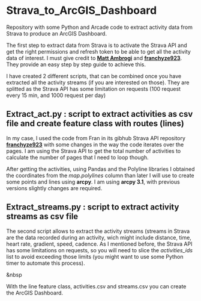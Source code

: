 # Strava_to_ArcGIS_Dashboard
Repository with some Python and Arcade code to extract activity data from Strava to produce an ArcGIS Dashboard.

The first step to extract data from Strava is to activate the Strava API and get the right permissions and refresh token to be able to get all the activity data of interest. I must give credit to <b><a href="https://towardsdatascience.com/using-the-strava-api-and-pandas-to-explore-your-activity-data-d94901d9bfde">Matt Ambrogi</a></b> and <b><a href="https://www.youtube.com/watch?v=sgscChKfGyg&t=258s">franchyze923</a></b>. They provide an easy step by step guide to achieve this.

I have created 2 different scripts, that can be combined once you have extracted all the activity streams (if you are interested on those). They are splitted as the Strava API has some limitation on requests (100 request every 15 min, and 1000 request per day)

<h2>Extract_act.py : script to extract activities as csv file and create feature class with routes (lines)</h2>
In my case, I used the code from Fran in its gibhub Strava API repository <b><a href="https://github.com/franchyze923/Code_From_Tutorials/tree/master/Strava_Api">franchyze923</a></b> with some changes in the way the code iterates over the pages. I am using the Strava API to get the total number of activities to calculate the number of pages that I need to loop though.

After getting the activities, using Pandas and the Polyline libraries I obtained the coordinates from the <i>map.polylines</i> column than later I will use to create some points and lines using <b>arcpy</b>. I am using <b>arcpy 3.1</b>, with previous versions slightly changes are required.

<h2>Extract_streams.py : script to extract activity streams as csv file</h2>
The second script allows to extract the activity streams (streams in Strava are the data recorded during an activity, wich might include distance, time, heart rate, gradient, speed, cadence. As I mentioned before, the Strava API has some limitations on requests, so you will need to slice the <i>activities_ids</i> list to avoid exceeding those limits (you might want to use some Python timer to automate this process).

&nbsp

With the line feature class, activities.csv and streams.csv you can create the ArcGIS Dashboard.
